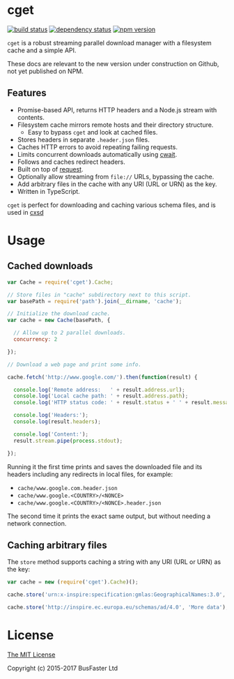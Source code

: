 cget
====

[![build status](https://travis-ci.org/charto/cget.svg?branch=master)](http://travis-ci.org/charto/cget)
[![dependency status](https://david-dm.org/charto/cget.svg)](https://david-dm.org/charto/cget)
[![npm version](https://img.shields.io/npm/v/cget.svg)](https://www.npmjs.com/package/cget)

`cget` is a robust streaming parallel download manager with a filesystem cache and a simple API.

These docs are relevant to the new version under construction on Github, not yet published on NPM.

Features
--------

- Promise-based API, returns HTTP headers and a Node.js stream with contents.
- Filesystem cache mirrors remote hosts and their directory structure.
  - Easy to bypass `cget` and look at cached files.
- Stores headers in separate `.header.json` files.
- Caches HTTP errors to avoid repeating failing requests.
- Limits concurrent downloads automatically using [cwait](https://github.com/charto/cwait#readme).
- Follows and caches redirect headers.
- Built on top of [request](https://github.com/request/request).
- Optionally allow streaming from `file://` URLs, bypassing the cache.
- Add arbitrary files in the cache with any URI (URL or URN) as the key.
- Written in TypeScript.

`cget` is perfect for downloading and caching various schema files,
and is used in [cxsd](https://github.com/charto/cxsd#readme)

Usage
=====

Cached downloads
----------------

```JavaScript
var Cache = require('cget').Cache;

// Store files in "cache" subdirectory next to this script.
var basePath = require('path').join(__dirname, 'cache');

// Initialize the download cache.
var cache = new Cache(basePath, {

  // Allow up to 2 parallel downloads.
  concurrency: 2

});

// Download a web page and print some info.

cache.fetch('http://www.google.com/').then(function(result) {

  console.log('Remote address:   ' + result.address.url);
  console.log('Local cache path: ' + result.address.path);
  console.log('HTTP status code: ' + result.status + ' ' + result.message);

  console.log('Headers:');
  console.log(result.headers);

  console.log('Content:');
  result.stream.pipe(process.stdout);

});
```

Running it the first time prints and saves the downloaded file and its headers including any redirects
in local files, for example:

- `cache/www.google.com.header.json`
- `cache/www.google.<COUNTRY>/<NONCE>`
- `cache/www.google.<COUNTRY>/<NONCE>.header.json`

The second time it prints the exact same output, but without needing a network connection.

Caching arbitrary files
-----------------------

The `store` method supports caching a string with any URI (URL or URN) as the key:

```JavaScript
var cache = new (require('cget').Cache)();

cache.store('urn:x-inspire:specification:gmlas:GeographicalNames:3.0', 'Some data');

cache.store('http://inspire.ec.europa.eu/schemas/ad/4.0', 'More data');
```

License
=======

[The MIT License](https://raw.githubusercontent.com/charto/cget/master/LICENSE)

Copyright (c) 2015-2017 BusFaster Ltd
